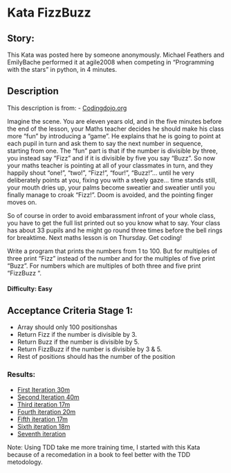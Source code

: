 # Kata FizzBuzz

## Story:

This Kata was posted here by someone anonymously. Michael Feathers and EmilyBache performed it at agile2008 when competing in “Programming with the stars” in python, in 4 minutes.

## Description

This description  is from:  - [Codingdojo.org](https://codingdojo.org/kata/FizzBuzz/) 

Imagine the scene. You are eleven years old, and in the five minutes before the end of the lesson, your Maths teacher decides he should make his class more “fun” by introducing a “game”. He explains that he is going to point at each pupil in turn and ask them to say the next number in sequence, starting from one. The “fun” part is that if the number is divisible by three, you instead say “Fizz” and if it is divisible by five you say “Buzz”. So now your maths teacher is pointing at all of your classmates in turn, and they happily shout “one!”, “two!”, “Fizz!”, “four!”, “Buzz!”… until he very deliberately points at you, fixing you with a steely gaze… time stands still, your mouth dries up, your palms become sweatier and sweatier until you finally manage to croak “Fizz!”. Doom is avoided, and the pointing finger moves on.

So of course in order to avoid embarassment infront of your whole class, you have to get the full list printed out so you know what to say. Your class has about 33 pupils and he might go round three times before the bell rings for breaktime. Next maths lesson is on Thursday. Get coding!

Write a program that prints the numbers from 1 to 100. But for multiples of three print “Fizz” instead of the number and for the multiples of five print “Buzz”. For numbers which are multiples of both three and five print “FizzBuzz “.

#### Difficulty: Easy 

## Acceptance Criteria Stage 1:
- Array should  only 100 positionshas 
- Return Fizz if the number is divisible by 3.
- Return Buzz  if the number is divisible by 5.
- Return FizzBuzz  if the number is divisible by 3 & 5.
- Rest of positions should has the number of the position

### Results:
- [First Iteration 30m](https://github.com/RamonMartinezNieto/KataTraining/blob/master/FizzBuzz/TestFizzBuzz/IterationOne/IterationOne.cs)
- [Second Iteration 40m](https://github.com/RamonMartinezNieto/KataTraining/blob/master/FizzBuzz/TestFizzBuzz/IterationTwo/TestFizzBuzzIterationTwo.cs)
- [Third iteration 17m](https://github.com/RamonMartinezNieto/KataTraining/blob/master/FizzBuzz/TestFizzBuzz/IterationThree/TestKataFizzBuzz.cs)
- [Fourth iteration 20m](https://github.com/RamonMartinezNieto/KataTraining/blob/master/FizzBuzz/TestFizzBuzz/IterationFour/TestFizzBuzz.cs)
- [Fifth iteration 17m](https://github.com/RamonMartinezNieto/KataTraining/blob/master/FizzBuzz/TestFizzBuzz/5/TestFizzBuzz.cs)
- [Sixth iteration 18m](https://github.com/RamonMartinezNieto/KataTraining/blob/master/FizzBuzz/TestFizzBuzz/6/TestKataFizzBuzz.cs)
- [Seventh iteration](https://github.com/RamonMartinezNieto/KataTraining/blob/master/FizzBuzz/TestFizzBuzz/7/TestFizzBuzz.cs)



Note: Using TDD take me more training time, I started with this Kata because of a recomedation in a book to feel better with the TDD metodology.